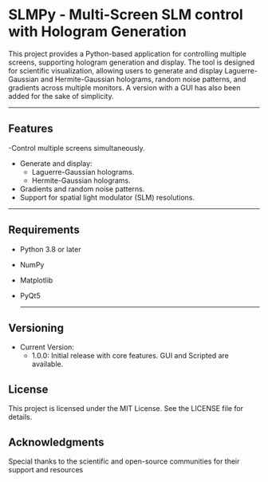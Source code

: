 # SLMPy - Multi-Screen SLM control with Hologram Generation

This project provides a Python-based application for controlling multiple screens, supporting hologram generation and display. The tool is designed for scientific visualization, allowing users to generate and display Laguerre-Gaussian and Hermite-Gaussian holograms, random noise patterns, and gradients across multiple monitors. A version with a GUI  has also been added for the sake of simplicity.

---

## Features
-Control multiple screens simultaneously.
- Generate and display:
  - Laguerre-Gaussian holograms.
  - Hermite-Gaussian holograms.
- Gradients and random noise patterns.
- Support for spatial light modulator (SLM) resolutions.

---

## Requirements

- Python 3.8 or later
- NumPy
- Matplotlib
- PyQt5

  ---

## Versioning 

- Current Version:
  - 1.0.0:  Initial release with core features. GUI and Scripted are available. 

## License

This project is licensed under the MIT License. See the LICENSE file for details.

## Acknowledgments
Special thanks to the scientific and open-source communities for their support and resources


